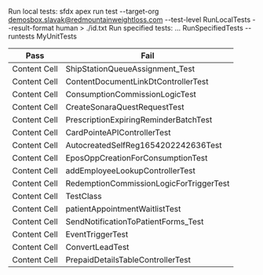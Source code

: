 Run local tests: sfdx apex run test --target-org demosbox.slavak@redmountainweightloss.com --test-level RunLocalTests --result-format human > ./id.txt
Run specified tests: ... RunSpecifiedTests --runtests MyUnitTests

Pass  | Fail |
------------- | ---------------------------------------------------- |
Content Cell  | ShipStationQueueAssignment_Test | note here
Content Cell  | ContentDocumentLinkDtControllerTest |
Content Cell  | ConsumptionCommissionLogicTest |
Content Cell  | CreateSonaraQuestRequestTest |
Content Cell  | PrescriptionExpiringReminderBatchTest |
Content Cell  | CardPointeAPIControllerTest |
Content Cell  | AutocreatedSelfReg1654202242636Test |
Content Cell  | EposOppCreationForConsumptionTest |
Content Cell  | addEmployeeLookupControllerTest |
Content Cell  | RedemptionCommissionLogicForTriggerTest |
Content Cell  | TestClass |
Content Cell  | patientAppointmentWaitlistTest |
Content Cell  | SendNotificationToPatientForms_Test |
Content Cell  | EventTriggerTest |
Content Cell  | ConvertLeadTest |
Content Cell  | PrepaidDetailsTableControllerTest |
